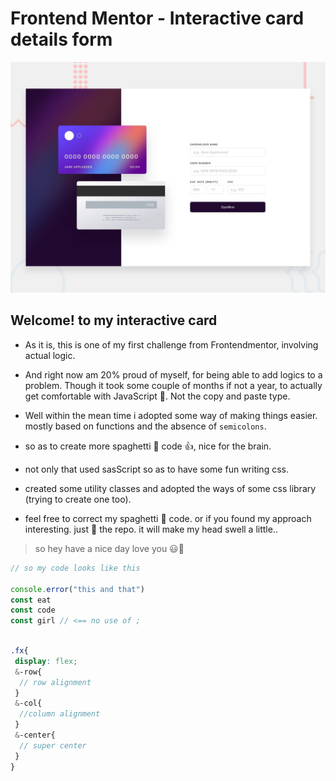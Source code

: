 # Frontend Mentor - Interactive card details form

![Design preview for the Interactive card details form coding challenge](./design/desktop-preview.jpg)

## Welcome! to my interactive card 

- As it is, this is one of my first challenge from Frontendmentor, involving actual logic.

- And right now am 20% proud of myself, for being able to add logics to a problem. Though it took some couple of months if not a year, to actually get comfortable with JavaScript 🙂. Not the copy and paste type.

- Well within the mean time i adopted some way of making things easier. mostly based on functions and the absence of `semicolons`.

- so as to create more spaghetti 🍝 code 👍, nice for the brain.

- not only that used sasScript so as to have some fun writing css.

- created some utility classes and adopted the ways of some css library (trying to create one too).

- feel free to correct my spaghetti 🍝 code. or if you found my approach interesting. just 🌟 the repo. it will make my head swell a little..

> so hey have a nice day love you 😃🍝

```js
// so my code looks like this

console.error("this and that")
const eat
const code
const girl // <== no use of ;

```

```scss

.fx{
 display: flex;
 &-row{
  // row alignment
 }
 &-col{
  //column alignment
 }
 &-center{
  // super center
 }
}
```
